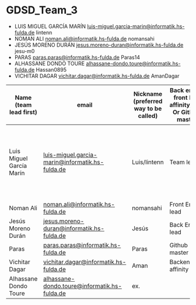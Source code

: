 # GDSD_Team_3
- LUIS MIGUEL GARCÍA MARÍN luis-miguel.garcia-marin@informatik.hs-fulda.de lintenn
- NOMAN ALI noman.ali@informatik.hs-fulda.de nomansahi
- JESÚS MORENO DURÁN jesus.moreno-duran@informatik.hs-fulda.de jesu-m0
- PARAS paras.paras@informatik.hs-fulda.de Paras14
- ALHASSANE DONDO TOURE alhassane-dondo.toure@informatik.hs-fulda.de Hassan0895
- VICHITAR DAGAR vichitar.dagar@informatik.hs-fulda.de AmanDagar

| Name (team lead first)   | email | Nickname (preferred way to be called) | Back end or front End affinity/lead Or GitHub master | Can meet these times outside class |
| ------------------------ | ----- | --------------------------------------| ---------------------------------------------------- | ---------------------------------- |
| Luis Miguel García Marín | luis-miguel.garcia-marin@informatik.hs-fulda.de | Luis/lintenn     | Team lead                                            | M:11:25-13:30, Tu:15:20-18:30, W:11:00-16:30, Th:11:00-16:30, F:11:00-15:00 |
| Noman Ali                | noman.ali@informatik.hs-fulda.de | nomansahi  | Front End lead                                       |    ex.                             |
| Jesús Moreno Durán       | jesus.moreno-duran@informatik.hs-fulda.de | Jesús                 | Back End lead                                        |    ex.                             |
| Paras                    | paras.paras@informatik.hs-fulda.de | Paras    | Github master                                        |    ex.                             |
| Vichitar Dagar           | vichitar.dagar@informatik.hs-fulda.de | Aman  | Backend affinity                                     |    ex.                             |
| Alhassane Dondo Toure    | alhassane-dondo.toure@informatik.hs-fulda.de  | ex.               |                                  |    ex.                             |
